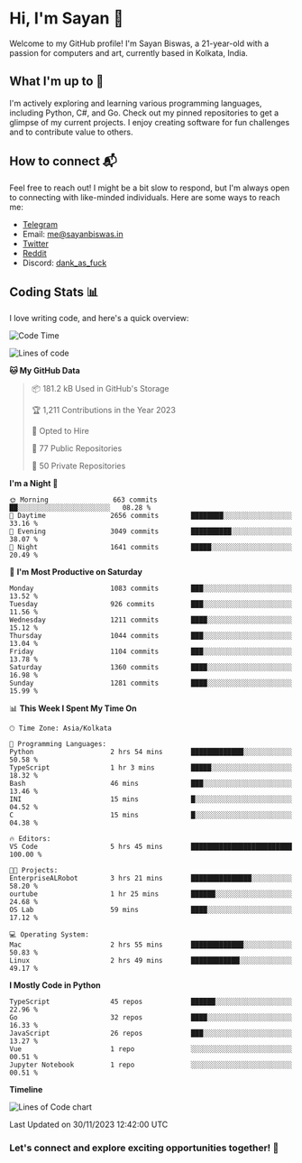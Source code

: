 # Hi, I'm Sayan 👋

Welcome to my GitHub profile! I'm Sayan Biswas, a 21-year-old with a passion for computers and art, currently based in Kolkata, India.

## What I'm up to 🚀

I'm actively exploring and learning various programming languages, including Python, C#, and Go. Check out my pinned repositories to get a glimpse of my current projects. I enjoy creating software for fun challenges and to contribute value to others.

## How to connect 📬

Feel free to reach out! I might be a bit slow to respond, but I'm always open to connecting with like-minded individuals. Here are some ways to reach me:

- [Telegram](https://t.me/dank_as_fuck)
- Email: [me@sayanbiswas.in](mailto:me@sayanbiswas.in)
- [Twitter](https://twitter.com/TheDankDel)
- [Reddit](https://www.reddit.com/user/dank_as_fuck_/)
- Discord: [dank_as_fuck](https://discordapp.com/users/506536929152466945)

## Coding Stats 📊

I love writing code, and here's a quick overview:

<!--START_SECTION:waka-->
![Code Time](http://img.shields.io/badge/Code%20Time-1%2C330%20hrs%2036%20mins-blue)

![Lines of code](https://img.shields.io/badge/From%20Hello%20World%20I%27ve%20Written-6.5%20million%20lines%20of%20code-blue)

**🐱 My GitHub Data** 

> 📦 181.2 kB Used in GitHub's Storage 
 > 
> 🏆 1,211 Contributions in the Year 2023
 > 
> 💼 Opted to Hire
 > 
> 📜 77 Public Repositories 
 > 
> 🔑 50 Private Repositories 
 > 
**I'm a Night 🦉** 

```text
🌞 Morning                663 commits         ██░░░░░░░░░░░░░░░░░░░░░░░   08.28 % 
🌆 Daytime                2656 commits        ████████░░░░░░░░░░░░░░░░░   33.16 % 
🌃 Evening                3049 commits        ██████████░░░░░░░░░░░░░░░   38.07 % 
🌙 Night                  1641 commits        █████░░░░░░░░░░░░░░░░░░░░   20.49 % 
```
📅 **I'm Most Productive on Saturday** 

```text
Monday                   1083 commits        ███░░░░░░░░░░░░░░░░░░░░░░   13.52 % 
Tuesday                  926 commits         ███░░░░░░░░░░░░░░░░░░░░░░   11.56 % 
Wednesday                1211 commits        ████░░░░░░░░░░░░░░░░░░░░░   15.12 % 
Thursday                 1044 commits        ███░░░░░░░░░░░░░░░░░░░░░░   13.04 % 
Friday                   1104 commits        ███░░░░░░░░░░░░░░░░░░░░░░   13.78 % 
Saturday                 1360 commits        ████░░░░░░░░░░░░░░░░░░░░░   16.98 % 
Sunday                   1281 commits        ████░░░░░░░░░░░░░░░░░░░░░   15.99 % 
```


📊 **This Week I Spent My Time On** 

```text
🕑︎ Time Zone: Asia/Kolkata

💬 Programming Languages: 
Python                   2 hrs 54 mins       █████████████░░░░░░░░░░░░   50.58 % 
TypeScript               1 hr 3 mins         █████░░░░░░░░░░░░░░░░░░░░   18.32 % 
Bash                     46 mins             ███░░░░░░░░░░░░░░░░░░░░░░   13.46 % 
INI                      15 mins             █░░░░░░░░░░░░░░░░░░░░░░░░   04.52 % 
C                        15 mins             █░░░░░░░░░░░░░░░░░░░░░░░░   04.38 % 

🔥 Editors: 
VS Code                  5 hrs 45 mins       █████████████████████████   100.00 % 

🐱‍💻 Projects: 
EnterpriseALRobot        3 hrs 21 mins       ███████████████░░░░░░░░░░   58.20 % 
ourtube                  1 hr 25 mins        ██████░░░░░░░░░░░░░░░░░░░   24.68 % 
OS Lab                   59 mins             ████░░░░░░░░░░░░░░░░░░░░░   17.12 % 

💻 Operating System: 
Mac                      2 hrs 55 mins       █████████████░░░░░░░░░░░░   50.83 % 
Linux                    2 hrs 49 mins       ████████████░░░░░░░░░░░░░   49.17 % 
```

**I Mostly Code in Python** 

```text
TypeScript               45 repos            ██████░░░░░░░░░░░░░░░░░░░   22.96 % 
Go                       32 repos            ████░░░░░░░░░░░░░░░░░░░░░   16.33 % 
JavaScript               26 repos            ███░░░░░░░░░░░░░░░░░░░░░░   13.27 % 
Vue                      1 repo              ░░░░░░░░░░░░░░░░░░░░░░░░░   00.51 % 
Jupyter Notebook         1 repo              ░░░░░░░░░░░░░░░░░░░░░░░░░   00.51 % 
```



**Timeline**

![Lines of Code chart](https://raw.githubusercontent.com/Dank-del/Dank-del/main/assets/bar_graph.png)


 Last Updated on 30/11/2023 12:42:00 UTC
<!--END_SECTION:waka-->

### Let's connect and explore exciting opportunities together! 🚀

